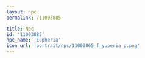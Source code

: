 ```yaml
---
layout: npc
permalink: /11003885

title: Npc
id: '11003885'
npc_name: 'Eupheria'
icon_url: 'portrait/npc/11003865_f_yuperia_p.png'
---
```

